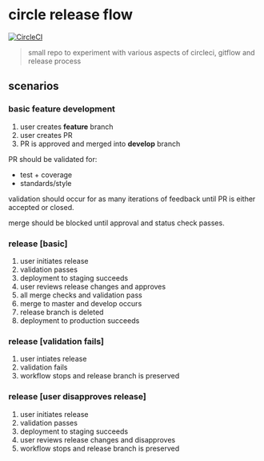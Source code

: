 # circle release flow

[![CircleCI][circleci-image]][circleci-url]

> small repo to experiment with various aspects of circleci, gitflow and release process

## scenarios

### basic feature development

1. user creates **feature** branch
2. user creates PR
3. PR is approved and merged into **develop** branch

PR should be validated for:

- test + coverage
- standards/style

validation should occur for as many iterations of feedback until PR is either accepted or closed.

merge should be blocked until approval and status check passes.

### release [basic]

1. user initiates release
2. validation passes
3. deployment to staging succeeds
4. user reviews release changes and approves
5. all merge checks and validation pass
6. merge to master and develop occurs
7. release branch is deleted
8. deployment to production succeeds

### release [validation fails]

1. user intiates release
2. validation fails
3. workflow stops and release branch is preserved

### release [user disapproves release]

1. user initiates release
2. validation passes
3. deployment to staging succeeds
4. user reviews release changes and disapproves
5. workflow stops and release branch is preserved

[circleci-image]: https://circleci.com/gh/csaxton171/circle-release-flow.svg?style=svg&circle-token=830211a3accaf334b38911e77da61bb52aec63bc
[circleci-url]: https://circleci.com/gh/csaxton171/circle-release-flow
